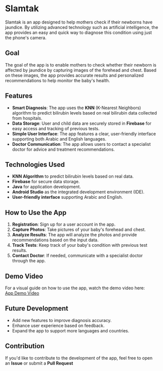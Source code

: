 # Slamtak

Slamtak is an app designed to help mothers check if their newborns have jaundice. By utilizing advanced technology such as artificial intelligence, the app provides an easy and quick way to diagnose this condition using just the phone's camera.

## Goal
The goal of the app is to enable mothers to check whether their newborn is affected by jaundice by capturing images of the forehead and chest. Based on these images, the app provides accurate results and personalized recommendations to help monitor the baby's health.

## Features
- **Smart Diagnosis**: The app uses the **KNN** (K-Nearest Neighbors) algorithm to predict bilirubin levels based on real bilirubin data collected from hospitals.
- **Data Storage**: User and child data are securely stored in **Firebase** for easy access and tracking of previous tests.
- **Simple User Interface**: The app features a clear, user-friendly interface supporting both Arabic and English languages.
- **Doctor Communication**: The app allows users to contact a specialist doctor for advice and treatment recommendations.

## Technologies Used
- **KNN Algorithm** to predict bilirubin levels based on real data.
- **Firebase** for secure data storage.
- **Java** for application development.
- **Android Studio** as the integrated development environment (IDE).
- **User-friendly interface** supporting Arabic and English.

## How to Use the App
1. **Registration**: Sign up for a user account in the app.
2. **Capture Photos**: Take pictures of your baby's forehead and chest.
3. **Analyze Results**: The app will analyze the photos and provide recommendations based on the input data.
4. **Track Tests**: Keep track of your baby's condition with previous test results.
5. **Contact Doctor**: If needed, communicate with a specialist doctor through the app.

## Demo Video
For a visual guide on how to use the app, watch the demo video here:  
[App Demo Video](https://drive.google.com/file/d/1JmHvlOk1QBtUSawFERKTkq2b97sYMjVP/view?usp=sharing)

## Future Development
- Add new features to improve diagnosis accuracy.
- Enhance user experience based on feedback.
- Expand the app to support more languages and countries.

## Contribution
If you'd like to contribute to the development of the app, feel free to open an **Issue** or submit a **Pull Request**
